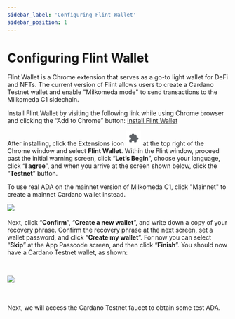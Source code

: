 ```yaml
---
sidebar_label: 'Configuring Flint Wallet'
sidebar_position: 1
---
```



# Configuring Flint Wallet

Flint Wallet is a Chrome extension that serves as a go-to light wallet for DeFi and NFTs. The current version of Flint allows users to create a Cardano Testnet wallet and enable "Milkomeda mode" to send transactions to the Milkomeda C1 sidechain.

Install Flint Wallet by visiting the following link while using Chrome browser and clicking the “Add to Chrome” button: [Install Flint Wallet](https://chrome.google.com/webstore/detail/flint/hnhobjmcibchnmglfbldbfabcgaknlkj)​

After installing, click the Extensions icon ![](/static/img/chrome-extensions-icon.png) at the top right of the Chrome window and select **Flint Wallet**. Within the Flint window, proceed past the initial warning screen, click “**Let’s Begin**”, choose your language, click “**I agree**”, and when you arrive at the screen shown below, click the “**Testnet**” button.

To use real ADA on the mainnet version of Milkomeda C1, click "Mainnet" to create a mainnet Cardano wallet instead.

![](https://219607439-files.gitbook.io/~/files/v0/b/gitbook-x-prod.appspot.com/o/spaces%2FiSJiJU03fzOYGsKJ0KBc%2Fuploads%2FLpSuY9HO931ZS5142L6B%2Fimage.png?alt=media&token=d52acc47-8804-4932-b4aa-8f35945af823)

Next, click “**Confirm**”, “**Create a new wallet**”, and write down a copy of your recovery phrase. Confirm the recovery phrase at the next screen, set a wallet password, and click “**Create my wallet**”. For now you can select “**Skip**” at the App Passcode screen, and then click “**Finish**”. You should now have a Cardano Testnet wallet, as shown:

​

![](https://219607439-files.gitbook.io/~/files/v0/b/gitbook-x-prod.appspot.com/o/spaces%2FiSJiJU03fzOYGsKJ0KBc%2Fuploads%2FzQgT1d9AKH19CCuOSyq7%2Fimage.png?alt=media&token=5d0e19b2-c12f-4847-8ccd-3ab0f2dd43d3)

​

Next, we will access the Cardano Testnet faucet to obtain some test ADA.